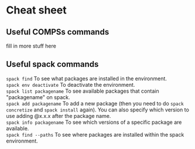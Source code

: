 # Cheat sheet 

## Useful COMPSs commands 

fill in more stuff here

## Useful spack commands

`spack find`           To see what packages are installed in the environment.   
`spack env deactivate`    To deactivate the environment.   
`spack list packagename`  To see available packages that contain "packagename" on spack.   
`spack add packagename`    To add a new package (then you need to do `spack concretize` and `spack install` again). You can also specify which version to use adding @x.x.x after the package name.   
`spack info packagename`  To see which versions of a specific package are available.   
`spack find --paths`   To see where packages are installed within the spack environment.         